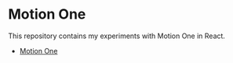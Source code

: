 # Motion One

This repository contains my experiments with Motion One in React.

- [Motion One](https://motion.dev/)